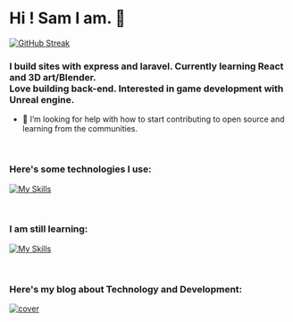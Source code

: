 <h1>Hi ! Sam I am. 💜</h1>

[![GitHub Streak](https://github-readme-streak-stats.herokuapp.com/?user=fairydevmother&theme=tokyonight&hide_border=true&date_format=j%20M%5B%20Y%5D)](https://git.io/streak-stats)


### I build sites with express and laravel. Currently learning React and 3D art/Blender.<br> Love building back-end. Interested in game development with Unreal engine. 
- 🤔 I’m looking for help with how to start contributing to open source and learning from the communities.


<!-- Markdown -->
<br>

### Here's some technologies I use:

[![My Skills](https://skills.thijs.gg/icons?i=html,css,javascript,bootstrap,jquery,nodejs,laravel,mysql,mongodb,express&theme=light)](https://skills.thijs.gg)

<br>

### I am still learning:

[![My Skills](https://skills.thijs.gg/icons?i=unrealengine,cpp,blender,react&theme=light)](https://skills.thijs.gg)

<br>

### Here's my blog about Technology and Development:

<a href="https://fairydevmother.substack.com/"> ![cover](https://user-images.githubusercontent.com/83734354/180300033-eba6f284-faf0-40ff-9323-a69b30d25593.png) </a> 
